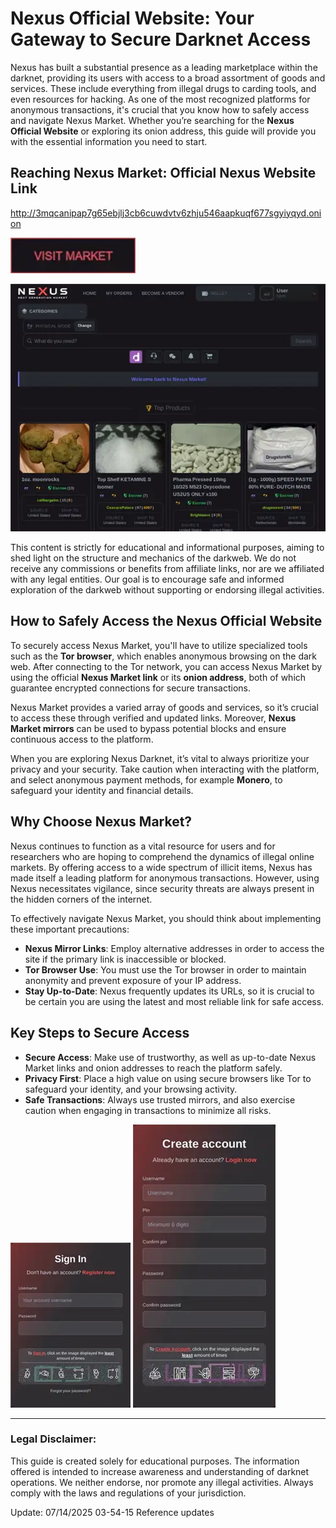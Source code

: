 # Nexus Official Website: Your Gateway to Secure Darknet Access

Nexus has built a substantial presence as a leading marketplace within the darknet, providing its users with access to a broad assortment of goods and services. These include everything from illegal drugs to carding tools, and even resources for hacking. As one of the most recognized platforms for anonymous transactions, it's crucial that you know how to safely access and navigate Nexus Market. Whether you’re searching for the **Nexus Official Website** or exploring its onion address, this guide will provide you with the essential information you need to start.

## Reaching Nexus Market: Official Nexus Website Link

http://3mqcanipap7g65ebjlj3cb6cuwdvtv6zhju546aapkuqf677sgyiyqyd.onion

[<img src="/photos/layout.webp" width="200">](http://3mqcanipap7g65ebjlj3cb6cuwdvtv6zhju546aapkuqf677sgyiyqyd.onion)

<a href="http://3mqcanipap7g65ebjlj3cb6cuwdvtv6zhju546aapkuqf677sgyiyqyd.onion"><img src="/photos/half.webp" alt="image" style="max-width: 100%;"></a>

This content is strictly for educational and informational purposes, aiming to shed light on the structure and mechanics of the darkweb. We do not receive any commissions or benefits from affiliate links, nor are we affiliated with any legal entities. Our goal is to encourage safe and informed exploration of the darkweb without supporting or endorsing illegal activities.

## How to Safely Access the Nexus Official Website

To securely access Nexus Market, you'll have to utilize specialized tools such as the **Tor browser**, which enables anonymous browsing on the dark web. After connecting to the Tor network, you can access Nexus Market by using the official **Nexus Market link** or its **onion address**, both of which guarantee encrypted connections for secure transactions.

Nexus Market provides a varied array of goods and services, so it’s crucial to access these through verified and updated links. Moreover, **Nexus Market mirrors** can be used to bypass potential blocks and ensure continuous access to the platform.

When you are exploring Nexus Darknet, it’s vital to always prioritize your privacy and your security. Take caution when interacting with the platform, and select anonymous payment methods, for example **Monero**, to safeguard your identity and financial details.

## Why Choose Nexus Market?

Nexus continues to function as a vital resource for users and for researchers who are hoping to comprehend the dynamics of illegal online markets. By offering access to a wide spectrum of illicit items, Nexus has made itself a leading platform for anonymous transactions. However, using Nexus necessitates vigilance, since security threats are always present in the hidden corners of the internet.

To effectively navigate Nexus Market, you should think about implementing these important precautions:

-   **Nexus Mirror Links**: Employ alternative addresses in order to access the site if the primary link is inaccessible or blocked.
-   **Tor Browser Use**: You must use the Tor browser in order to maintain anonymity and prevent exposure of your IP address.
-   **Stay Up-to-Date**: Nexus frequently updates its URLs, so it is crucial to be certain you are using the latest and most reliable link for safe access.

## Key Steps to Secure Access

-   **Secure Access**: Make use of trustworthy, as well as up-to-date Nexus Market links and onion addresses to reach the platform safely.
-   **Privacy First**: Place a high value on using secure browsers like Tor to safeguard your identity, and your browsing activity.
-   **Safe Transactions**: Always use trusted mirrors, and also exercise caution when engaging in transactions to minimize all risks.

<a href="http://3mqcanipap7g65ebjlj3cb6cuwdvtv6zhju546aapkuqf677sgyiyqyd.onion"><img src="/photos/left.webp" alt="image" style="max-width: 100%;"></a>
<a href="http://3mqcanipap7g65ebjlj3cb6cuwdvtv6zhju546aapkuqf677sgyiyqyd.onion"><img src="/photos/review.webp" alt="image" style="max-width: 100%;"></a>

---

### Legal Disclaimer:

This guide is created solely for educational purposes. The information offered is intended to increase awareness and understanding of darknet operations. We neither endorse, nor promote any illegal activities. Always comply with the laws and regulations of your jurisdiction.

Update:  07/14/2025 03-54-15 Reference updates